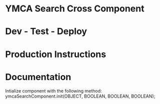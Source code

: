 # YMCA Search Cross Component

# Dev - Test - Deploy

# Production Instructions
 
# Documentation
Intialize component with the following method:
ymcaSearchComponent.init(OBJECT, BOOLEAN, BOOLEAN, BOOLEAN);
